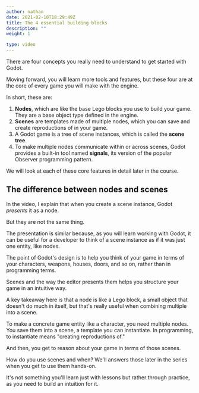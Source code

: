 ```yaml
---
author: nathan
date: 2021-02-10T18:29:49Z
title: The 4 essential building blocks
description: ""
weight: 1

type: video
---
```


<script>
  import { RefLink, Note, Youtube } from '$g'
</script>

<Youtube videoId="lGZ4RaC4O2w"/>

There are four concepts you really need to understand to get started with Godot.

Moving forward, you will learn more tools and features, but these four are at the core of every game you will make with the engine.

In short, these are:

1. **Nodes**, which are like the base Lego blocks you use to build your game. They are a base object type defined in the engine.
1. **Scenes** are templates made of multiple nodes, which you can save and create reproductions of in your game.
1. A Godot game is a tree of scene instances, which is called the **scene tree**.
1. To make multiple nodes communicate within or across scenes, Godot provides a built-in tool named **signals**, its version of the popular Observer programming pattern.

We will look at each of these core features in detail later in the course.

## The difference between nodes and scenes

In the video, I explain that when you create a scene instance, Godot _presents_ it as a node.

But they are not the same thing.

The presentation is similar because, as you will learn working with Godot, it can be useful for a developer to think of a scene instance as if it was just one entity, like nodes.

The point of Godot's design is to help you think of your game in terms of your characters, weapons, houses, doors, and so on, rather than in programming terms.

Scenes and the way the editor presents them helps you structure your game in an intuitive way.

A key takeaway here is that a node is like a Lego block, a small object that doesn't do much in itself, but that's really useful when combining multiple into a scene.

To make a concrete game entity like a character, you need multiple nodes. You save them into a scene, a template you can instantiate. In programming, to instantiate means "creating reproductions of."

And then, you get to reason about your game in terms of those scenes.

How do you use scenes and when? We'll answers those later in the series when you get to use them hands-on.

It's not something you'll learn just with lessons but rather through practice, as you need to build an intuition for it.
